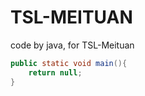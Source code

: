# TSL-MEITUAN

code by java, for TSL-Meituan

```java
public static void main(){
    return null;
}
```
